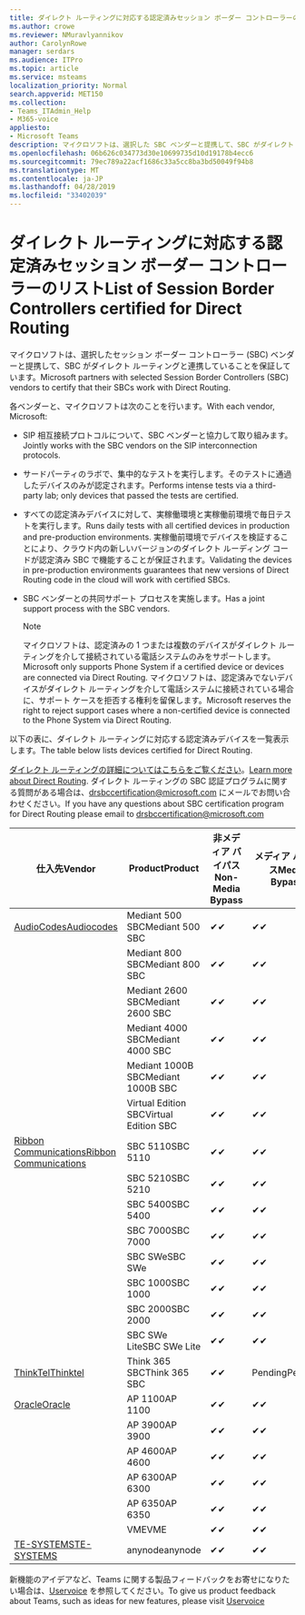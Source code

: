 ```yaml
---
title: ダイレクト ルーティングに対応する認定済みセッション ボーダー コントローラーのリスト
ms.author: crowe
ms.reviewer: NMuravlyannikov
author: CarolynRowe
manager: serdars
ms.audience: ITPro
ms.topic: article
ms.service: msteams
localization_priority: Normal
search.appverid: MET150
ms.collection:
- Teams_ITAdmin_Help
- M365-voice
appliesto:
- Microsoft Teams
description: マイクロソフトは、選択した SBC ベンダーと提携して、SBC がダイレクト ルーティングと連携することを保証しています。
ms.openlocfilehash: 06b626c034773d30e10699735d10d19178b4ecc6
ms.sourcegitcommit: 79ec789a22acf1686c33a5cc8ba3bd50049f94b8
ms.translationtype: MT
ms.contentlocale: ja-JP
ms.lasthandoff: 04/28/2019
ms.locfileid: "33402039"
---
```

# <a name="list-of-session-border-controllers-certified-for-direct-routing"></a><span data-ttu-id="513ec-103">ダイレクト ルーティングに対応する認定済みセッション ボーダー コントローラーのリスト</span><span class="sxs-lookup"><span data-stu-id="513ec-103">List of Session Border Controllers certified for Direct Routing</span></span>

<span data-ttu-id="513ec-104">マイクロソフトは、選択したセッション ボーダー コントローラー (SBC) ベンダーと提携して、SBC がダイレクト ルーティングと連携していることを保証しています。</span><span class="sxs-lookup"><span data-stu-id="513ec-104">Microsoft partners with selected Session Border Controllers (SBC) vendors to certify that their SBCs work with Direct Routing.</span></span> 

<span data-ttu-id="513ec-105">各ベンダーと、マイクロソフトは次のことを行います。</span><span class="sxs-lookup"><span data-stu-id="513ec-105">With each vendor, Microsoft:</span></span> 

- <span data-ttu-id="513ec-106">SIP 相互接続プロトコルについて、SBC ベンダーと協力して取り組みます。</span><span class="sxs-lookup"><span data-stu-id="513ec-106">Jointly works with the SBC vendors on the SIP interconnection protocols.</span></span>
- <span data-ttu-id="513ec-107">サードパーティのラボで、集中的なテストを実行します。そのテストに通過したデバイスのみが認定されます。</span><span class="sxs-lookup"><span data-stu-id="513ec-107">Performs intense tests via a third-party lab; only devices that passed the tests are certified.</span></span> 
- <span data-ttu-id="513ec-108">すべての認定済みデバイスに対して、実稼働環境と実稼働前環境で毎日テストを実行します。</span><span class="sxs-lookup"><span data-stu-id="513ec-108">Runs daily tests with all certified devices in production and pre-production environments.</span></span> <span data-ttu-id="513ec-109">実稼働前環境でデバイスを検証することにより、クラウド内の新しいバージョンのダイレクト ルーディング コードが認定済み SBC で機能することが保証されます。</span><span class="sxs-lookup"><span data-stu-id="513ec-109">Validating the devices in pre-production environments guarantees that new versions of Direct Routing code in the cloud will work with certified SBCs.</span></span> 
- <span data-ttu-id="513ec-110">SBC ベンダーとの共同サポート プロセスを実施します。</span><span class="sxs-lookup"><span data-stu-id="513ec-110">Has a joint support process with the SBC vendors.</span></span>


  > [!NOTE]
  > <span data-ttu-id="513ec-111">マイクロソフトは、認定済みの 1 つまたは複数のデバイスがダイレクト ルーティングを介して接続されている電話システムのみをサポートします。</span><span class="sxs-lookup"><span data-stu-id="513ec-111">Microsoft only supports Phone System if a certified device or devices are connected via Direct Routing.</span></span> <span data-ttu-id="513ec-112">マイクロソフトは、認定済みでないデバイスがダイレクト ルーティングを介して電話システムに接続されている場合に、サポート ケースを拒否する権利を留保します。</span><span class="sxs-lookup"><span data-stu-id="513ec-112">Microsoft reserves the right to reject support cases where a non-certified device is connected to the Phone System via Direct Routing.</span></span> 

<span data-ttu-id="513ec-113">以下の表に、ダイレクト ルーティングに対応する認定済みデバイスを一覧表示します。</span><span class="sxs-lookup"><span data-stu-id="513ec-113">The table below lists devices certified for Direct Routing.</span></span> 

<span data-ttu-id="513ec-114">[ダイレクト ルーティングの詳細についてはこちらをご覧ください](https://aka.ms/dr)。</span><span class="sxs-lookup"><span data-stu-id="513ec-114">[Learn more about Direct Routing](https://aka.ms/dr).</span></span> <span data-ttu-id="513ec-115">ダイレクト ルーティングの SBC 認証プログラムに関する質問がある場合は、drsbccertification@microsoft.com にメールでお問い合わせください。</span><span class="sxs-lookup"><span data-stu-id="513ec-115">If you have any questions about SBC certification program for Direct Routing please email to drsbccertification@microsoft.com</span></span>


|                                                       <span data-ttu-id="513ec-116">仕入先</span><span class="sxs-lookup"><span data-stu-id="513ec-116">Vendor</span></span>                                                        |       <span data-ttu-id="513ec-117">Product</span><span class="sxs-lookup"><span data-stu-id="513ec-117">Product</span></span>       | <span data-ttu-id="513ec-118">非メディア バイパス</span><span class="sxs-lookup"><span data-stu-id="513ec-118">Non-Media Bypass</span></span> | <span data-ttu-id="513ec-119">メディア バイパス</span><span class="sxs-lookup"><span data-stu-id="513ec-119">Media Bypass</span></span> | <span data-ttu-id="513ec-120">ソフトウェア バージョン</span><span class="sxs-lookup"><span data-stu-id="513ec-120">Software Version</span></span> |
|---------------------------------------------------------------------------------------------------------------------|---------------------|------------------|--------------|------------------|
| [<span data-ttu-id="513ec-121">AudioCodes</span><span class="sxs-lookup"><span data-stu-id="513ec-121">Audiocodes</span></span>](https://www.audiocodes.com/solutions-products/products/products-for-microsoft-365/direct-routing-for-microsoft-teams) |   <span data-ttu-id="513ec-122">Mediant 500 SBC</span><span class="sxs-lookup"><span data-stu-id="513ec-122">Mediant 500 SBC</span></span>   |     <span data-ttu-id="513ec-123">&#10004;</span><span class="sxs-lookup"><span data-stu-id="513ec-123">&#10004;</span></span>     |   <span data-ttu-id="513ec-124">&#10004;</span><span class="sxs-lookup"><span data-stu-id="513ec-124">&#10004;</span></span>    |  <span data-ttu-id="513ec-125">7.20A.250.003</span><span class="sxs-lookup"><span data-stu-id="513ec-125">7.20A.250.003</span></span>   |
|                                                                                                                     |   <span data-ttu-id="513ec-126">Mediant 800 SBC</span><span class="sxs-lookup"><span data-stu-id="513ec-126">Mediant 800 SBC</span></span>   |     <span data-ttu-id="513ec-127">&#10004;</span><span class="sxs-lookup"><span data-stu-id="513ec-127">&#10004;</span></span>     |   <span data-ttu-id="513ec-128">&#10004;</span><span class="sxs-lookup"><span data-stu-id="513ec-128">&#10004;</span></span>     |  <span data-ttu-id="513ec-129">7.20A.250.003</span><span class="sxs-lookup"><span data-stu-id="513ec-129">7.20A.250.003</span></span>   |
|                                                                                                                     |  <span data-ttu-id="513ec-130">Mediant 2600 SBC</span><span class="sxs-lookup"><span data-stu-id="513ec-130">Mediant 2600 SBC</span></span>   |     <span data-ttu-id="513ec-131">&#10004;</span><span class="sxs-lookup"><span data-stu-id="513ec-131">&#10004;</span></span>     |   <span data-ttu-id="513ec-132">&#10004;</span><span class="sxs-lookup"><span data-stu-id="513ec-132">&#10004;</span></span>    |  <span data-ttu-id="513ec-133">7.20A.250.003</span><span class="sxs-lookup"><span data-stu-id="513ec-133">7.20A.250.003</span></span>   |
|                                                                                                                     |  <span data-ttu-id="513ec-134">Mediant 4000 SBC</span><span class="sxs-lookup"><span data-stu-id="513ec-134">Mediant 4000 SBC</span></span>   |     <span data-ttu-id="513ec-135">&#10004;</span><span class="sxs-lookup"><span data-stu-id="513ec-135">&#10004;</span></span>     |   <span data-ttu-id="513ec-136">&#10004;</span><span class="sxs-lookup"><span data-stu-id="513ec-136">&#10004;</span></span>     |  <span data-ttu-id="513ec-137">7.20A.250.003</span><span class="sxs-lookup"><span data-stu-id="513ec-137">7.20A.250.003</span></span>   |
|                                                                                                                     | <span data-ttu-id="513ec-138">Mediant 1000B  SBC</span><span class="sxs-lookup"><span data-stu-id="513ec-138">Mediant 1000B  SBC</span></span>  |     <span data-ttu-id="513ec-139">&#10004;</span><span class="sxs-lookup"><span data-stu-id="513ec-139">&#10004;</span></span>     |   <span data-ttu-id="513ec-140">&#10004;</span><span class="sxs-lookup"><span data-stu-id="513ec-140">&#10004;</span></span>     |  <span data-ttu-id="513ec-141">7.20A.250.003</span><span class="sxs-lookup"><span data-stu-id="513ec-141">7.20A.250.003</span></span>   |
|                                                                                                                     | <span data-ttu-id="513ec-142">Virtual Edition SBC</span><span class="sxs-lookup"><span data-stu-id="513ec-142">Virtual Edition SBC</span></span> |     <span data-ttu-id="513ec-143">&#10004;</span><span class="sxs-lookup"><span data-stu-id="513ec-143">&#10004;</span></span>     |   <span data-ttu-id="513ec-144">&#10004;</span><span class="sxs-lookup"><span data-stu-id="513ec-144">&#10004;</span></span>     |  <span data-ttu-id="513ec-145">7.20A.250.003</span><span class="sxs-lookup"><span data-stu-id="513ec-145">7.20A.250.003</span></span>  |
|  [<span data-ttu-id="513ec-146">Ribbon Communications</span><span class="sxs-lookup"><span data-stu-id="513ec-146">Ribbon Communications</span></span>](https://ribboncommunications.com/solutions/enterprise-solutions/microsoft-skype-business)  |      <span data-ttu-id="513ec-147">SBC 5110</span><span class="sxs-lookup"><span data-stu-id="513ec-147">SBC 5110</span></span>       |     <span data-ttu-id="513ec-148">&#10004;</span><span class="sxs-lookup"><span data-stu-id="513ec-148">&#10004;</span></span>     |   <span data-ttu-id="513ec-149">&#10004;</span><span class="sxs-lookup"><span data-stu-id="513ec-149">&#10004;</span></span>    |       <span data-ttu-id="513ec-150">V6.2</span><span class="sxs-lookup"><span data-stu-id="513ec-150">V6.2</span></span>       |
|                                                                                                                     |      <span data-ttu-id="513ec-151">SBC 5210</span><span class="sxs-lookup"><span data-stu-id="513ec-151">SBC 5210</span></span>       |     <span data-ttu-id="513ec-152">&#10004;</span><span class="sxs-lookup"><span data-stu-id="513ec-152">&#10004;</span></span>     |  <span data-ttu-id="513ec-153">&#10004;</span><span class="sxs-lookup"><span data-stu-id="513ec-153">&#10004;</span></span>    |       <span data-ttu-id="513ec-154">V6.2</span><span class="sxs-lookup"><span data-stu-id="513ec-154">V6.2</span></span>       |
|                                                                                                                     |      <span data-ttu-id="513ec-155">SBC 5400</span><span class="sxs-lookup"><span data-stu-id="513ec-155">SBC 5400</span></span>       |     <span data-ttu-id="513ec-156">&#10004;</span><span class="sxs-lookup"><span data-stu-id="513ec-156">&#10004;</span></span>     |   <span data-ttu-id="513ec-157">&#10004;</span><span class="sxs-lookup"><span data-stu-id="513ec-157">&#10004;</span></span>   |       <span data-ttu-id="513ec-158">V6.2</span><span class="sxs-lookup"><span data-stu-id="513ec-158">V6.2</span></span>       |
|                                                                                                                     |      <span data-ttu-id="513ec-159">SBC 7000</span><span class="sxs-lookup"><span data-stu-id="513ec-159">SBC 7000</span></span>       |     <span data-ttu-id="513ec-160">&#10004;</span><span class="sxs-lookup"><span data-stu-id="513ec-160">&#10004;</span></span>     |   <span data-ttu-id="513ec-161">&#10004;</span><span class="sxs-lookup"><span data-stu-id="513ec-161">&#10004;</span></span>    |       <span data-ttu-id="513ec-162">V6.2</span><span class="sxs-lookup"><span data-stu-id="513ec-162">V6.2</span></span>       |
|                                                                                                                     |       <span data-ttu-id="513ec-163">SBC SWe</span><span class="sxs-lookup"><span data-stu-id="513ec-163">SBC SWe</span></span>       |     <span data-ttu-id="513ec-164">&#10004;</span><span class="sxs-lookup"><span data-stu-id="513ec-164">&#10004;</span></span>     |   <span data-ttu-id="513ec-165">&#10004;</span><span class="sxs-lookup"><span data-stu-id="513ec-165">&#10004;</span></span>   |       <span data-ttu-id="513ec-166">V6.2</span><span class="sxs-lookup"><span data-stu-id="513ec-166">V6.2</span></span>       |
|                                                                                                                     |      <span data-ttu-id="513ec-167">SBC 1000</span><span class="sxs-lookup"><span data-stu-id="513ec-167">SBC 1000</span></span>       |     <span data-ttu-id="513ec-168">&#10004;</span><span class="sxs-lookup"><span data-stu-id="513ec-168">&#10004;</span></span>     |   <span data-ttu-id="513ec-169">&#10004;</span><span class="sxs-lookup"><span data-stu-id="513ec-169">&#10004;</span></span>    |      <span data-ttu-id="513ec-170">v8.0.1</span><span class="sxs-lookup"><span data-stu-id="513ec-170">v8.0.1</span></span>     |
|                                                                                                                     |      <span data-ttu-id="513ec-171">SBC 2000</span><span class="sxs-lookup"><span data-stu-id="513ec-171">SBC 2000</span></span>       |     <span data-ttu-id="513ec-172">&#10004;</span><span class="sxs-lookup"><span data-stu-id="513ec-172">&#10004;</span></span>     |   <span data-ttu-id="513ec-173">&#10004;</span><span class="sxs-lookup"><span data-stu-id="513ec-173">&#10004;</span></span>   |     <span data-ttu-id="513ec-174">v8.0.1</span><span class="sxs-lookup"><span data-stu-id="513ec-174">v8.0.1</span></span>     |
|                                                                                                                     |    <span data-ttu-id="513ec-175">SBC SWe Lite</span><span class="sxs-lookup"><span data-stu-id="513ec-175">SBC SWe Lite</span></span>     |     <span data-ttu-id="513ec-176">&#10004;</span><span class="sxs-lookup"><span data-stu-id="513ec-176">&#10004;</span></span>     |  <span data-ttu-id="513ec-177">&#10004;</span><span class="sxs-lookup"><span data-stu-id="513ec-177">&#10004;</span></span>    |      <span data-ttu-id="513ec-178">v8.0.1</span><span class="sxs-lookup"><span data-stu-id="513ec-178">v8.0.1</span></span>    |
|                     [<span data-ttu-id="513ec-179">ThinkTel</span><span class="sxs-lookup"><span data-stu-id="513ec-179">Thinktel</span></span>](https://www.thinktel.ca/services/think-365/think-365-overview/)                      |    <span data-ttu-id="513ec-180">Think 365 SBC</span><span class="sxs-lookup"><span data-stu-id="513ec-180">Think 365 SBC</span></span>    |     <span data-ttu-id="513ec-181">&#10004;</span><span class="sxs-lookup"><span data-stu-id="513ec-181">&#10004;</span></span>     |   <span data-ttu-id="513ec-182">Pending</span><span class="sxs-lookup"><span data-stu-id="513ec-182">Pending</span></span>    |       <span data-ttu-id="513ec-183">V1.4</span><span class="sxs-lookup"><span data-stu-id="513ec-183">V1.4</span></span>       |
|                     [<span data-ttu-id="513ec-184">Oracle</span><span class="sxs-lookup"><span data-stu-id="513ec-184">Oracle</span></span>](https://www.oracle.com/industries/communications/enterprise-session-border-controller/microsoft.html)                      |    <span data-ttu-id="513ec-185">AP 1100</span><span class="sxs-lookup"><span data-stu-id="513ec-185">AP 1100</span></span>      |    <span data-ttu-id="513ec-186">&#10004;</span><span class="sxs-lookup"><span data-stu-id="513ec-186">&#10004;</span></span>     |    <span data-ttu-id="513ec-187">&#10004;</span><span class="sxs-lookup"><span data-stu-id="513ec-187">&#10004;</span></span>    |   <span data-ttu-id="513ec-188">8.3.0.0.1</span><span class="sxs-lookup"><span data-stu-id="513ec-188">8.3.0.0.1</span></span> |
|                                                                                                                    |    <span data-ttu-id="513ec-189">AP 3900</span><span class="sxs-lookup"><span data-stu-id="513ec-189">AP 3900</span></span>           |    <span data-ttu-id="513ec-190">&#10004;</span><span class="sxs-lookup"><span data-stu-id="513ec-190">&#10004;</span></span>     |    <span data-ttu-id="513ec-191">&#10004;</span><span class="sxs-lookup"><span data-stu-id="513ec-191">&#10004;</span></span>   |   <span data-ttu-id="513ec-192">8.3.0.0.1</span><span class="sxs-lookup"><span data-stu-id="513ec-192">8.3.0.0.1</span></span>  | 
|                                                                                                                    |      <span data-ttu-id="513ec-193">AP 4600</span><span class="sxs-lookup"><span data-stu-id="513ec-193">AP 4600</span></span>         |    <span data-ttu-id="513ec-194">&#10004;</span><span class="sxs-lookup"><span data-stu-id="513ec-194">&#10004;</span></span>   |    <span data-ttu-id="513ec-195">&#10004;</span><span class="sxs-lookup"><span data-stu-id="513ec-195">&#10004;</span></span>     |     <span data-ttu-id="513ec-196">8.3.0.0.1</span><span class="sxs-lookup"><span data-stu-id="513ec-196">8.3.0.0.1</span></span>  |
|                                                                                                                    |      <span data-ttu-id="513ec-197">AP 6300</span><span class="sxs-lookup"><span data-stu-id="513ec-197">AP 6300</span></span>         |    <span data-ttu-id="513ec-198">&#10004;</span><span class="sxs-lookup"><span data-stu-id="513ec-198">&#10004;</span></span>   |    <span data-ttu-id="513ec-199">&#10004;</span><span class="sxs-lookup"><span data-stu-id="513ec-199">&#10004;</span></span>     |     <span data-ttu-id="513ec-200">8.3.0.0.1</span><span class="sxs-lookup"><span data-stu-id="513ec-200">8.3.0.0.1</span></span>  |
|                                                                                                                   |      <span data-ttu-id="513ec-201">AP 6350</span><span class="sxs-lookup"><span data-stu-id="513ec-201">AP 6350</span></span>           |    <span data-ttu-id="513ec-202">&#10004;</span><span class="sxs-lookup"><span data-stu-id="513ec-202">&#10004;</span></span>   |    <span data-ttu-id="513ec-203">&#10004;</span><span class="sxs-lookup"><span data-stu-id="513ec-203">&#10004;</span></span>    |     <span data-ttu-id="513ec-204">8.3.0.0.1</span><span class="sxs-lookup"><span data-stu-id="513ec-204">8.3.0.0.1</span></span>  |                                             
|                                                                                                                    |      <span data-ttu-id="513ec-205">VME</span><span class="sxs-lookup"><span data-stu-id="513ec-205">VME</span></span>           |    <span data-ttu-id="513ec-206">&#10004;</span><span class="sxs-lookup"><span data-stu-id="513ec-206">&#10004;</span></span>    |    <span data-ttu-id="513ec-207">&#10004;</span><span class="sxs-lookup"><span data-stu-id="513ec-207">&#10004;</span></span>    |     <span data-ttu-id="513ec-208">8.3.0.0.1</span><span class="sxs-lookup"><span data-stu-id="513ec-208">8.3.0.0.1</span></span>   |
|                     [<span data-ttu-id="513ec-209">TE-SYSTEMS</span><span class="sxs-lookup"><span data-stu-id="513ec-209">TE-SYSTEMS</span></span>](https://www.anynode.de/anynode-and-microsoft-teams/)                               |     <span data-ttu-id="513ec-210">anynode</span><span class="sxs-lookup"><span data-stu-id="513ec-210">anynode</span></span>         |     <span data-ttu-id="513ec-211">&#10004;</span><span class="sxs-lookup"><span data-stu-id="513ec-211">&#10004;</span></span>   |  <span data-ttu-id="513ec-212">&#10004;</span><span class="sxs-lookup"><span data-stu-id="513ec-212">&#10004;</span></span>   |      <span data-ttu-id="513ec-213">v3.16.2</span><span class="sxs-lookup"><span data-stu-id="513ec-213">v3.16.2</span></span>      |

<span data-ttu-id="513ec-214">新機能のアイデアなど、Teams に関する製品フィードバックをお寄せになりたい場合は、[Uservoice](https://microsoftteams.uservoice.com) を参照してください。</span><span class="sxs-lookup"><span data-stu-id="513ec-214">To give us product feedback about Teams, such as ideas for new features, please visit [Uservoice](https://microsoftteams.uservoice.com)</span></span>
